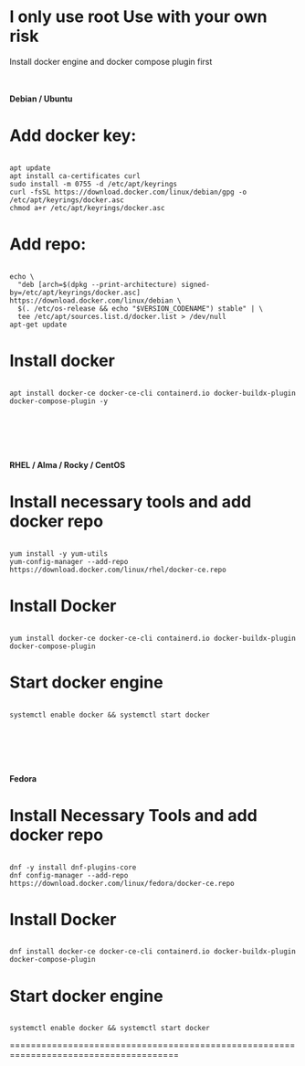 I only use <strong>root</strong>
Use with your own risk
<br>
======================================================================================
Install docker engine and docker compose plugin first

<br><br>
<strong>Debian / Ubuntu</strong>
# Add docker key:
<code>
apt update
apt install ca-certificates curl
sudo install -m 0755 -d /etc/apt/keyrings
curl -fsSL https://download.docker.com/linux/debian/gpg -o /etc/apt/keyrings/docker.asc
chmod a+r /etc/apt/keyrings/docker.asc
</code>

# Add repo:
<code>
echo \
  "deb [arch=$(dpkg --print-architecture) signed-by=/etc/apt/keyrings/docker.asc] https://download.docker.com/linux/debian \
  $(. /etc/os-release && echo "$VERSION_CODENAME") stable" | \
  tee /etc/apt/sources.list.d/docker.list > /dev/null
apt-get update
</code>

# Install docker
<code>
apt install docker-ce docker-ce-cli containerd.io docker-buildx-plugin docker-compose-plugin -y
</code>

<br><br><br><br>

<strong>RHEL / Alma / Rocky / CentOS</strong>
# Install necessary tools and add docker repo
<code>
yum install -y yum-utils
yum-config-manager --add-repo https://download.docker.com/linux/rhel/docker-ce.repo
</code>

# Install Docker
<code>
yum install docker-ce docker-ce-cli containerd.io docker-buildx-plugin docker-compose-plugin
</code>

# Start docker engine
<code>
systemctl enable docker && systemctl start docker
</code>

<br><br><br><br>

<strong>Fedora</strong>
# Install Necessary Tools and add docker repo
<code>
dnf -y install dnf-plugins-core
dnf config-manager --add-repo https://download.docker.com/linux/fedora/docker-ce.repo
</code>

# Install Docker
<code>
dnf install docker-ce docker-ce-cli containerd.io docker-buildx-plugin docker-compose-plugin
</code>

# Start docker engine
<code>
systemctl enable docker && systemctl start docker
</code>

======================================================================================
